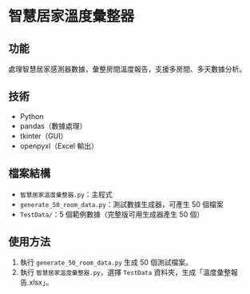 # 智慧居家溫度彙整器

## 功能
處理智慧居家感測器數據，彙整房間溫度報告，支援多房間、多天數據分析。

## 技術
- Python
- pandas（數據處理）
- tkinter（GUI）
- openpyxl（Excel 輸出）

## 檔案結構
- `智慧居家溫度彙整器.py`：主程式
- `generate_50_room_data.py`：測試數據生成器，可產生 50 個檔案
- `TestData/`：5 個範例數據（完整版可用生成器產生 50 個）

## 使用方法
1. 執行 `generate_50_room_data.py` 生成 50 個測試檔案。
2. 執行 `智慧居家溫度彙整器.py`，選擇 `TestData` 資料夾，生成「溫度彙整報告.xlsx」。